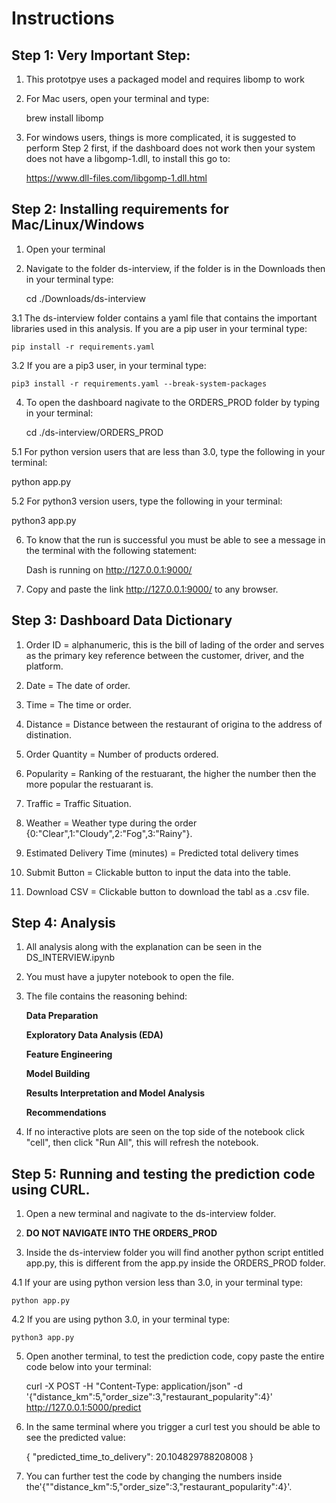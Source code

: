 # Instructions

## Step 1: Very Important Step:

1. This prototpye uses a packaged model and requires libomp to work

2. For Mac users, open your terminal and type:

    brew install libomp 

3. For windows users, things is more complicated, it is suggested to perform Step 2 first, if the dashboard does not work then your system does not have a libgomp-1.dll, to install this go to:

    https://www.dll-files.com/libgomp-1.dll.html

## Step 2: Installing requirements for Mac/Linux/Windows

1. Open your terminal
2. Navigate to the folder ds-interview, if the folder is in the Downloads then in your terminal type:

   cd ./Downloads/ds-interview

3.1 The ds-interview folder contains a yaml file that contains the important libraries used in this analysis. If you are a pip user in your terminal type:

    pip install -r requirements.yaml
    
3.2 If you are a pip3 user, in your terminal type:

    pip3 install -r requirements.yaml --break-system-packages
    
4. To open the dashboard nagivate to the ORDERS_PROD folder by typing in your terminal:

    cd ./ds-interview/ORDERS_PROD
    
5.1 For python version users that are less than 3.0, type the following in your terminal:

   python app.py
   
5.2 For python3 version users, type the following in your terminal:

   python3 app.py
   
6. To know that the run is successful you must be able to see a message in the terminal with the following statement:

    Dash is running on http://127.0.0.1:9000/
    
7. Copy and paste the link http://127.0.0.1:9000/ to any browser.


## Step 3: Dashboard Data Dictionary

1. Order ID = alphanumeric, this is the bill of lading of the order and serves as the primary key reference between the customer, driver, and the platform.

2. Date = The date of order.

3. Time = The time or order.

4. Distance = Distance between the restaurant of origina to the address of distination.

5. Order Quantity = Number of products ordered.

6. Popularity = Ranking of the restuarant, the higher the number then the more popular the restuarant is.

7. Traffic = Traffic Situation.

8. Weather = Weather type during the order {0:"Clear",1:"Cloudy",2:"Fog",3:"Rainy"}.

9. Estimated Delivery Time (minutes) = Predicted total delivery times

10. Submit Button = Clickable button to input the data into the table.

11. Download CSV = Clickable button to download the tabl as a .csv file.


## Step 4: Analysis

1. All analysis along with the explanation can be seen in the DS_INTERVIEW.ipynb

2. You must have a jupyter notebook to open the file.

3. The file contains the reasoning behind:

    **Data Preparation**

    **Exploratory Data Analysis (EDA)**

    **Feature Engineering**

    **Model Building**

    **Results Interpretation and Model Analysis**

    **Recommendations**
    
4. If no interactive plots are seen on the top side of the notebook click "cell", then click "Run All", this will refresh the notebook.

## Step 5: Running and testing  the prediction code using CURL.

1. Open a new terminal and nagivate to the ds-interview folder.

2. **DO NOT NAVIGATE INTO THE ORDERS_PROD**

3. Inside the ds-interview folder you will find another python script entitled app.py, this is different from the app.py inside the ORDERS_PROD folder.

4.1 If your are using python version less than 3.0, in your terminal type:

    python app.py
    
4.2 If you are using python 3.0, in your terminal type:

    python3 app.py
    
5. Open another terminal, to test the prediction code, copy paste the entire code below into your terminal:

    curl -X POST -H "Content-Type: application/json" -d '{"distance_km":5,"order_size":3,"restaurant_popularity":4}' http://127.0.0.1:5000/predict
    
6. In the same terminal where you trigger a curl test you should be able to see the predicted value:

    {
      "predicted_time_to_delivery": 20.104829788208008
    }
    
7. You can further test the code by changing the numbers inside the'{""distance_km":5,"order_size":3,"restaurant_popularity":4}'.


